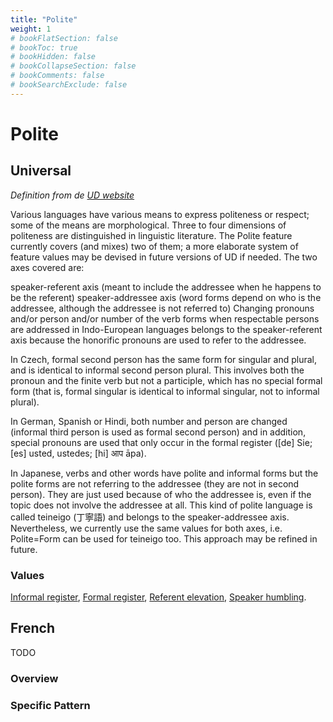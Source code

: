 ```yaml
---
title: "Polite"
weight: 1
# bookFlatSection: false
# bookToc: true
# bookHidden: false
# bookCollapseSection: false
# bookComments: false
# bookSearchExclude: false
---
```


# Polite

## Universal

*Definition from de [UD website](https://universaldependencies.org/u/feat/Person.html)*

Various languages have various means to express politeness or respect; some of the means are morphological. Three to four dimensions of politeness are distinguished in linguistic literature. The Polite feature currently covers (and mixes) two of them; a more elaborate system of feature values may be devised in future versions of UD if needed. The two axes covered are:

speaker-referent axis (meant to include the addressee when he happens to be the referent)
speaker-addressee axis (word forms depend on who is the addressee, although the addressee is not referred to)
Changing pronouns and/or person and/or number of the verb forms when respectable persons are addressed in Indo-European languages belongs to the speaker-referent axis because the honorific pronouns are used to refer to the addressee.

In Czech, formal second person has the same form for singular and plural, and is identical to informal second person plural. This involves both the pronoun and the finite verb but not a participle, which has no special formal form (that is, formal singular is identical to informal singular, not to informal plural).

In German, Spanish or Hindi, both number and person are changed (informal third person is used as formal second person) and in addition, special pronouns are used that only occur in the formal register ([de] Sie; [es] usted, ustedes; [hi] आप āpa).

In Japanese, verbs and other words have polite and informal forms but the polite forms are not referring to the addressee (they are not in second person). They are just used because of who the addressee is, even if the topic does not involve the addressee at all. This kind of polite language is called teineigo (丁寧語) and belongs to the speaker-addressee axis. Nevertheless, we currently use the same values for both axes, i.e. Polite=Form can be used for teineigo too. This approach may be refined in future.

### Values

[Informal register](https://universaldependencies.org/u/feat/Polite.html#Infm),
[Formal register](https://universaldependencies.org/u/feat/Polite.html#Form),
[Referent elevation](https://universaldependencies.org/u/feat/Polite.html#Elev),
[Speaker humbling](https://universaldependencies.org/u/feat/Polite.html#Humb).

## French

TODO
### Overview

### Specific Pattern


